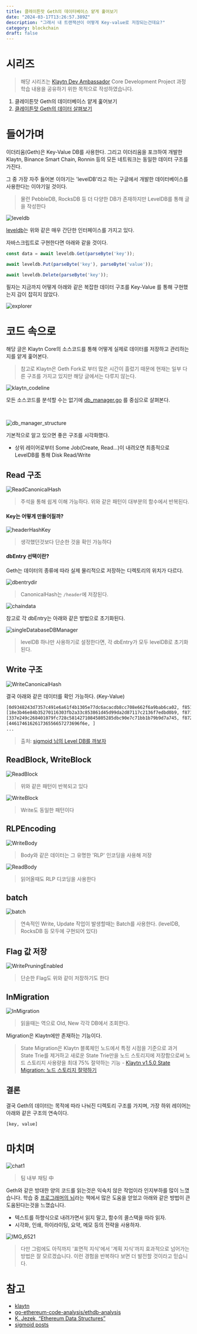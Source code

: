 ```yaml
---
title: 클레이튼맛 Geth의 데이터베이스 얕게 훑어보기
date: "2024-03-17T13:26:57.389Z"
description: "그래서 내 트랜잭션이 어떻게 Key-value로 저장되는건데요?"
category: blockchain
draft: false
---
```


# 시리즈
> 해당 시리즈는 [Klaytn Dev Ambassador](https://medium.com/klaytn-kr/klaytn%EC%9D%98-%EC%83%88%EB%A1%9C%EC%9B%8C%EC%A7%84-klaytn-ambassador-%ED%94%84%EB%A1%9C%EA%B7%B8%EB%9E%A8%EC%9D%84-%EC%86%8C%EA%B0%9C%ED%95%A9%EB%8B%88%EB%8B%A4-f654df403123) Core Development Project 과정 학습 내용을 공유하기 위한 목적으로 작성하였습니다. 

1. 클레이튼맛 Geth의 데이터베이스 얕게 훑어보기
2. [클레이튼맛 Geth의 데이터 살펴보기](/blockchain/klaytn-geth-db-data/)

# 들어가며 

이더리움(Geth)은 Key-Value DB를 사용한다. 그리고 이더리움을 포크하여 개발한 Klaytn, Binance Smart Chain, Ronnin 등의 모든 네트워크는 동일한 데이터 구조를 가진다. 


그 중 가장 자주 들어본 이야기는 'levelDB'라고 하는 구글에서 개발한 데이터베이스를 사용한다는 이야기일 것이다. 
> 물런 PebbleDB, RocksDB 등 더 다양한 DB가 존재하지만 LevelDB를 통해 글을 작성한다

![leveldb](./images/leveldb.png) 

[leveldb](https://github.com/syndtr/goleveldb)는 위와 같은 매우 간단한 인터페이스를 가지고 있다. 

자바스크립트로 구현한다면 아래와 같을 것이다.

```javascript
const data = await leveldb.Get(parseByte('key'));

await leveldb.Put(parseByte('key'), parseByte('value'));

await leveldb.Delete(parseByte('key'));
```

필자는 지금까지 어떻게 아래와 같은 복잡한 데이터 구조를 Key-Value 를 통해 구현했는지 감이 잡히지 않았다.

![explorer](./images/explorer.png) 

# 코드 속으로 

해당 글은 Klaytn Core의 소스코드를 통해 어떻게 실제로 데이터를 저장하고 관리하는지를 얕게 훑어본다.
> 참고로 Klaytn은 Geth Fork로 부터 많은 시간이 흘렀기 때문에 현재는 일부 다른 구조를 가지고 있지만 해당 글에서는 다루지 않는다.

![klaytn_codeline](./images/klaytn_codeline.png) 

모든 소스코드를 분석할 수는 없기에 [db_manager.go](https://github.com/klaytn/klaytn/blob/dev/storage/database/db_manager.go) 를 중심으로 살펴본다.

<br/>

![db_manager_structure](./images/db_manager_structure.png) 

기본적으로 알고 있으면 좋은 구조를 시각화했다. 
- 상위 레이어로부터 Some Job(Create, Read...)이 내려오면 최종적으로 LevelDB를 통해 Disk Read/Write

## Read 구조

![ReadCanonicalHash](./images/ReadCanonicalHash.png) 
> 주석을 통해 쉽게 이해 가능하다. 위와 같은 패턴이 대부분의 함수에서 반복된다.

#### Key는 어떻게 만들어질까?

![headerHashKey](./images/headerHashKey.png) 
> 생각했던것보다 단순한 것을 확인 가능하다 


#### dbEntry 선택이란? 

Geth는 데이터의 종류에 따라 실제 물리적으로 저장하는 디렉토리의 위치가 다르다. 

![dbentrydir](./images/dbentrydir.png) 
> CanonicalHash는 `/header`에 저장된다.

![chaindata](./images/chaindata.png) 

참고로 각 dbEntry는 아래와 같은 방법으로 초기화된다.

![singleDatabaseDBManager](./images/singleDatabaseDBManager.png) 
> levelDB 하나만 사용하기로 설정한다면, 각 dbEntry가 모두 levelDB로 초기화된다.

## Write 구조

![WriteCanonicalHash](./images/WriteCanonicalHash.png) 

결국 아래와 같은 데이터를 확인 가능하다. (Key-Value)

```txt
[0d9348243d7357c491e6a61f4b1305e77dc6acacdb8cc708e662f6a9bab6ca02, f8518080808080a018e3b46e84b35270116303fb2a33c853861d45d99da2d87117c2136f7edbd0b980a0717aef38e7ba4a0ae477856a6e7f6ba8d4ee764c57908e6f22643a558db737ff808080808080808080]
[18e3b46e84b35270116303fb2a33c853861d45d99da2d87117c2136f7edbd0b9, f871a036c093a349d905ad74b68851304d5dc5f111fbab2c24c4b4d02e96d2fc0727fdb84ef84c80880de0b6b3a7640000a056e81f171bcc55a6ff8345e692c0f86e5b48e01b996cadc001622fb5e363b421a0c5d2460186f7233c927e7db2dcc703c0e500b653ca82273b7bfad8045d85a470]
[337e249c268401079fc728c58142710845805285dbc90e7c71bb1b79b9d7a745, f872a120761d5c42184a02cc64585ed2ff339fc39a907e82731d70313c83d2212b2da36bb84ef84c80888ac7230489e80000a056e81f171bcc55a6ff8345e692c0f86e5b48e01b996cadc001622fb5e363b421a0c5d2460186f7233c927e7db2dcc703c0e500b653ca82273b7bfad8045d85a470]
[446174616261736556657273696f6e, ]
...
```
> 출처: [sigmoid 님의 Level DB를 까보자](https://steemit.com/ethereum/@sigmoid/level-db-3)

## ReadBlock, WriteBlock

![ReadBlock](./images/ReadBlock.png) 
> 위와 같은 패턴이 반복되고 있다

![WriteBlock](./images/WriteBlock.png) 
> Write도 동일한 패턴이다

## RLPEncoding

![WriteBody](./images/WriteBody.png)  
> Body와 같은 데이터는 그 유명한 'RLP' 인코딩을 사용해 저장

![ReadBody](./images/ReadBody.png) 
> 읽어올때도 RLP 디코딩을 사용한다


## batch

![batch](./images/batch.png) 
> 연속적인 Write, Update 작업이 발생할때는 Batch를 사용한다. (levelDB, RocksDB 등 모두에 구현되어 있다)

## Flag 값 저장

![WritePruningEnabled](./images/WritePruningEnabled.png) 
> 단순한 Flag도 위와 같이 저장하기도 한다

## InMigration

![InMigration](./images/InMigration.png) 
> 읽을때는 역으로 Old, New 각각 DB에서 조회한다.

Migration은 Klaytn에만 존재하는 기능이다.

> State Migration은 Klaytn 블록체인 노드에서 특정 시점을 기준으로 과거 State Trie를 제거하고 새로운 State Trie만을 노드 스토리지에 저장함으로써 노드 스토리지 사용량을 최대 75% 절약하는 기능 - [Klaytn v1.5.0 State Migration: 노드 스토리지 절약하기](https://medium.com/klaytn/klaytn-v1-5-0-state-migration-%EB%85%B8%EB%93%9C-%EC%8A%A4%ED%86%A0%EB%A6%AC%EC%A7%80-%EC%A0%88%EC%95%BD%ED%95%98%EA%B8%B0-358dd77d9fd6)

## 결론


결국 Geth의 데이터는 목적에 따라 나눠진 디렉토리 구조를 가지며, 가장 하위 레이어는 아래와 같은 구조의 연속이다.

```
[key, value]
```


# 마치며

![chat1](./images/chat1.png) 
> 팀 내부 채팅 中

Geth와 같은 방대한 양의 코드를 읽는것은 익숙치 않은 작업이라 인지부하를 많이 느꼈습니다. 학습 중 [프로그래머의 뇌](https://m.yes24.com/Goods/Detail/105911017)라는 책에서 많은 도움을 얻었고 아래와 같은 방법이 큰 도움된다는것을 느꼈습니다.
- 텍스트를 하향식으로 내려가면서 읽지 말고, 함수의 콜스택을 따라 읽자.
- 시각화, 인쇄, 하이라이팅, 요약, 메모 등의 전략을 사용하자.

![IMG_6521](./images/IMG_6521.jpeg) 
> 다만 그럼에도 아직까지 '표면적 지식'에서 '계획 지식'까지 효과적으로 넘어가는 방법은 잘 모르겠습니다. 이런 경험을 반복하다 보면 더 발전할 것이라고 믿습니다.

# 참고
- [klaytn](https://github.com/klaytn/klaytn)
- [go-ethereum-code-analysis/ethdb-analysis](https://github.com/agiletechvn/go-ethereum-code-analysis/blob/master/ethdb-analysis.md)
- [K. Jezek, “Ethereum Data Structures”](https://arxiv.org/pdf/2108.05513/1000.pdf)
- [sigmoid posts](https://steemit.com/@sigmoid/posts)
